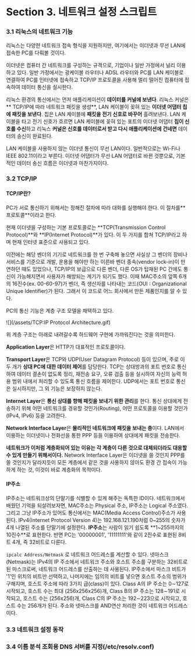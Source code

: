 # Section 3. 네트워크 설정 스크립트

### 3.1 리눅스의 네트워크 기능

리눅스는 다양한 네트워크 접속 형식을 지원하지만, 여기에서는 이더넷과 무선 LAN에 접속한 PC를 다뤄볼 것이다.

이더넷은 컴퓨터 간 네트워크를 구성하는 규격으로, 기업이나 일반 가정에서 널리 이용하고 있다. 일반 가정에서는 광케이블 라우터나 ADSL 라우터와 PC를 LAN 케이블로 연결하여 PC를 인터넷에 접속하고 TCP/IP 프로토콜을 사용해 멀리 떨어진 컴퓨터에 접속하여 데이터 통신을 실시한다.

리눅스 환경의 통신에서는 먼저 애플리케이션이 **데이터를 커널에 보낸다**. 리눅스 커널은** TCP/IP에 따라 네트워크 패킷을 생성**, LAN 케이블이 꽂혀 있는 **이더넷 어댑터 칩에 패킷을 보낸다**. 칩은 LAN 케이블에 **패킷을 전기 신호로 바꾸어** 흘려보낸다. LAN 케이블을 타고 전기 신호가 흐르면 LAN 케이블에 꽂혀 있는 포트의 이더넷 어댑터 **칩이 신호를 수신**하고 리눅스 **커널은 신호를 데이터로서 받고 다시 애플리케이션에 건네면** 데이터의 송신이 완료된다.

LAN 케이블을 사용하지 않는 이더넷 통신이 무선 LAN이다. 일반적으로는 Wi-Fi나 IEEE 802.11이라고 부른다. 이더넷 어댑터가 무선 LAN 어댑터로 바뀐 것뿐으로, 기본적인 데이터 송신 흐름은 이더넷과 마찬가지이다.

### 3.2 TCP/IP

#### TCP/IP란?

PC가 서로 통신하기 위해서는 정해진 절차에 따라 대화를 실행해야 한다. 이 절차를** 프로토콜**이라고 한다.

현재 이더넷을 구성하는 기본 프로토콜로는 **TCP\(Transmission Control Protocol\)**와 **IP\(Internet Protocol\)**가 있다. 이 두 가지를 합쳐 TCP/IP라고 하며 현재 인터넷 표준으로 사용되고 있다.

이전에는 해당 벤더의 기기로 네트워크를 한 번 구축해 놓으면 사실상 그 벤더의 장비나 서비스를 기준으로 개발, 운용을 해야만 하는 이른바 벤더 종속\(vendor lock-in\)이 만연하던 때도 있었으나, TCP/IP의 보급으로 다른 벤더, 다른 OS가 탑재된 PC 간에도 통신이 가능해지면서 사용자가 해방되는 계기가 되기도 했다. 이때 MAC주소의 앞쪽 6개의 16진수\(ex. 00-60-97\)가 벤더, 즉 생산자를 나타내는 코드\(OUI : Organizational Unique Identifier\)가 된다. 그래서 이 코드로 어느 회사에서 만든 제품인지를 알 수 있다.

PC의 통신 기능은 계층 구조 모델을 채택하고 있다.

![](/assets/TCP:IP Protocol Architecture.gif)

위 계층 구조는 아래로 내려갈수록 하드웨어 구현에 가까워진다는 것을 의미한다.

**Application Layer**은 HTTP가 대표적인 프로토콜이다.

**Transport Layer**은 TCP와 UDP\(User Datagram Protocol\) 등이 있으며, 주로 이 두 개가 **상대 PC에 대한 데이터 제어**를 담당한다. TCP는 상대방과의 포트 번호로 통신하여 데이터 결손이 없도록 정리, 재전송 요구, 오류 검출 등을 실시하여 자신의 능력 허용 범위 내에서 처리할 수 있도록 통신 흐름을 제어한다.  UDP에서는 포트 번호로 통신은 실시하지만, 그 외 기능은 보장하지 않는다.

**Internet Layer**은 **통신 상대를 향해 패킷을 보내기 위한 관리**를 한다. 통신 상대에게 전송하기 위해 어떤 네트워크를 경유할 것인가\(Routing\), 어떤 프로토콜을 이용할 것인가\(IPv4, IPv6\) 등을 고려한다.

**Network Interface Layer**은 **물리적인 네트워크에 패킷을 보내는 층**이다. LAN에서 이용하는 이더넷이나 전화선을 통한 PPP 등을 이용하여 상대에게 패킷을 전송한다.

**네트워크가 이처럼 계층화되어 있는 이유는 각 계층이 다른 것으로 대체되더라도 대응할 수 있게 만들기 위해서이다.** Network Interface Layer은 이더넷을 쓸 것인지 PPP를 쓸 것인지가 달라지듯이 모든 계층에서 같은 것을 사용하지 않아도 환경 간 접속이 가능하게 하는 것, 이것이 바로 계층화의 목적이다.

#### IP주소

IP주소는 네트워크상의 단말기를 식별할 수 있게 해주는 독특한 ID이다. 네트워크에서 배웠던 기억을 되살려보자면, MAC주소는 Physical 주소,  IP주소는 Logical 주소였다. 그리고 그냥 IP주소가 있어도 통신에서는 MAC\(Media Access Control\)주소가 사용된다. IPv4\(Internet Protocol Version 4\)는 192.168.121.190처럼 0~255의 숫자가 4개 나열된 주소를 단말기에 설정한다. **IP주소**는 사람이 읽기 쉽도록 **1~255까지의 10진수**로 표현한다. 반면 PC는 '00000001', '11111111'와 같이 2진수로 표현된 8비트 4개, 즉 32비트로 다룬다.

`ipcalc Address/Netmask` 로 네트워크 어드레스를 계산할 수 있다. 넷마스크\(Netmask\)는 IPv4의 IP 주소에서 네트워크 주소와 호스트 주소를 구분하는 32비트로 된 마스크로써, 네트워크 어드레스를 산출하는 데 사용된다. IP주소에서 마스크 비트가 '1'인 위치의 비트만 선택하고, 나머지에는 임의의 비트를 넣으면 호스트 주소의 범위가 구해지며, 호스트 주소에 따라 3가지 급\(class\)이 있다. Class A의 IP 주소는 0∼127로 시작되고, 호스트 수는 최대 \(256x256x256\)개, Class B의 IP 주소는 128∼191로 시작되고, 호스트 수는 \(256x256\)개, Class C의 IP 주소는 192∼223으로 시작되고, 호스트 수는 256개가 된다. 주소와 넷마스크를 AND연산 처리한 것이 네트워크 어드레스이다.

### 3.3 네트워크 설정 동작

### 3.4 이름 분석 조회용 DNS 서버를 지정\(/etc/resolv.conf\)



